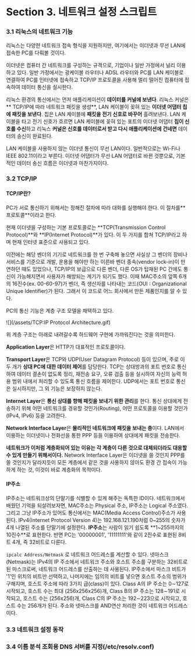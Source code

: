 # Section 3. 네트워크 설정 스크립트

### 3.1 리눅스의 네트워크 기능

리눅스는 다양한 네트워크 접속 형식을 지원하지만, 여기에서는 이더넷과 무선 LAN에 접속한 PC를 다뤄볼 것이다.

이더넷은 컴퓨터 간 네트워크를 구성하는 규격으로, 기업이나 일반 가정에서 널리 이용하고 있다. 일반 가정에서는 광케이블 라우터나 ADSL 라우터와 PC를 LAN 케이블로 연결하여 PC를 인터넷에 접속하고 TCP/IP 프로토콜을 사용해 멀리 떨어진 컴퓨터에 접속하여 데이터 통신을 실시한다.

리눅스 환경의 통신에서는 먼저 애플리케이션이 **데이터를 커널에 보낸다**. 리눅스 커널은** TCP/IP에 따라 네트워크 패킷을 생성**, LAN 케이블이 꽂혀 있는 **이더넷 어댑터 칩에 패킷을 보낸다**. 칩은 LAN 케이블에 **패킷을 전기 신호로 바꾸어** 흘려보낸다. LAN 케이블을 타고 전기 신호가 흐르면 LAN 케이블에 꽂혀 있는 포트의 이더넷 어댑터 **칩이 신호를 수신**하고 리눅스 **커널은 신호를 데이터로서 받고 다시 애플리케이션에 건네면** 데이터의 송신이 완료된다.

LAN 케이블을 사용하지 않는 이더넷 통신이 무선 LAN이다. 일반적으로는 Wi-Fi나 IEEE 802.11이라고 부른다. 이더넷 어댑터가 무선 LAN 어댑터로 바뀐 것뿐으로, 기본적인 데이터 송신 흐름은 이더넷과 마찬가지이다.

### 3.2 TCP/IP

#### TCP/IP란?

PC가 서로 통신하기 위해서는 정해진 절차에 따라 대화를 실행해야 한다. 이 절차를** 프로토콜**이라고 한다.

현재 이더넷을 구성하는 기본 프로토콜로는 **TCP\(Transmission Control Protocol\)**와 **IP\(Internet Protocol\)**가 있다. 이 두 가지를 합쳐 TCP/IP라고 하며 현재 인터넷 표준으로 사용되고 있다.

이전에는 해당 벤더의 기기로 네트워크를 한 번 구축해 놓으면 사실상 그 벤더의 장비나 서비스를 기준으로 개발, 운용을 해야만 하는 이른바 벤더 종속\(vendor lock-in\)이 만연하던 때도 있었으나, TCP/IP의 보급으로 다른 벤더, 다른 OS가 탑재된 PC 간에도 통신이 가능해지면서 사용자가 해방되는 계기가 되기도 했다. 이때 MAC주소의 앞쪽 6개의 16진수\(ex. 00-60-97\)가 벤더, 즉 생산자를 나타내는 코드\(OUI : Organizational Unique Identifier\)가 된다. 그래서 이 코드로 어느 회사에서 만든 제품인지를 알 수 있다.

PC의 통신 기능은 계층 구조 모델을 채택하고 있다.

![](/assets/TCP:IP Protocol Architecture.gif)

위 계층 구조는 아래로 내려갈수록 하드웨어 구현에 가까워진다는 것을 의미한다.

**Application Layer**은 HTTP가 대표적인 프로토콜이다.

**Transport Layer**은 TCP와 UDP\(User Datagram Protocol\) 등이 있으며, 주로 이 두 개가 **상대 PC에 대한 데이터 제어**를 담당한다. TCP는 상대방과의 포트 번호로 통신하여 데이터 결손이 없도록 정리, 재전송 요구, 오류 검출 등을 실시하여 자신의 능력 허용 범위 내에서 처리할 수 있도록 통신 흐름을 제어한다.  UDP에서는 포트 번호로 통신은 실시하지만, 그 외 기능은 보장하지 않는다.

**Internet Layer**은 **통신 상대를 향해 패킷을 보내기 위한 관리**를 한다. 통신 상대에게 전송하기 위해 어떤 네트워크를 경유할 것인가\(Routing\), 어떤 프로토콜을 이용할 것인가\(IPv4, IPv6\) 등을 고려한다.

**Network Interface Layer**은 **물리적인 네트워크에 패킷을 보내는 층**이다. LAN에서 이용하는 이더넷이나 전화선을 통한 PPP 등을 이용하여 상대에게 패킷을 전송한다.

**네트워크가 이처럼 계층화되어 있는 이유는 각 계층이 다른 것으로 대체되더라도 대응할 수 있게 만들기 위해서이다.** Network Interface Layer은 이더넷을 쓸 것인지 PPP를 쓸 것인지가 달라지듯이 모든 계층에서 같은 것을 사용하지 않아도 환경 간 접속이 가능하게 하는 것, 이것이 바로 계층화의 목적이다.

#### IP주소

IP주소는 네트워크상의 단말기를 식별할 수 있게 해주는 독특한 ID이다. 네트워크에서 배웠던 기억을 되살려보자면, MAC주소는 Physical 주소,  IP주소는 Logical 주소였다. 그리고 그냥 IP주소가 있어도 통신에서는 MAC\(Media Access Control\)주소가 사용된다. IPv4\(Internet Protocol Version 4\)는 192.168.121.190처럼 0~255의 숫자가 4개 나열된 주소를 단말기에 설정한다. **IP주소**는 사람이 읽기 쉽도록 **1~255까지의 10진수**로 표현한다. 반면 PC는 '00000001', '11111111'와 같이 2진수로 표현된 8비트 4개, 즉 32비트로 다룬다.

`ipcalc Address/Netmask` 로 네트워크 어드레스를 계산할 수 있다. 넷마스크\(Netmask\)는 IPv4의 IP 주소에서 네트워크 주소와 호스트 주소를 구분하는 32비트로 된 마스크로써, 네트워크 어드레스를 산출하는 데 사용된다. IP주소에서 마스크 비트가 '1'인 위치의 비트만 선택하고, 나머지에는 임의의 비트를 넣으면 호스트 주소의 범위가 구해지며, 호스트 주소에 따라 3가지 급\(class\)이 있다. Class A의 IP 주소는 0∼127로 시작되고, 호스트 수는 최대 \(256x256x256\)개, Class B의 IP 주소는 128∼191로 시작되고, 호스트 수는 \(256x256\)개, Class C의 IP 주소는 192∼223으로 시작되고, 호스트 수는 256개가 된다. 주소와 넷마스크를 AND연산 처리한 것이 네트워크 어드레스이다.

### 3.3 네트워크 설정 동작

### 3.4 이름 분석 조회용 DNS 서버를 지정\(/etc/resolv.conf\)



